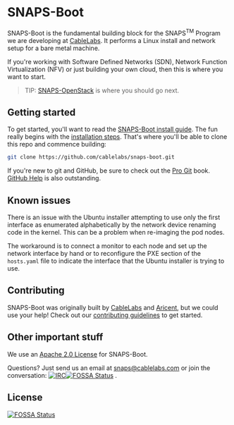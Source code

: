 # SNAPS-Boot

SNAPS-Boot is the fundamental building block for the SNAPS<sup>TM</sup> Program
we are developing at [CableLabs](http://cablelabs.com/). It performs a Linux
install and network setup for a bare metal machine.

If you're working with Software Defined Networks (SDN), Network
Function Virtualization (NFV) or just building your own cloud, then this is
where you want to start.

> TIP: [SNAPS-OpenStack](https://github.com/cablelabs/snaps-openstack) is where you
should go next.

## Getting started

To get started, you'll want to read the [SNAPS-Boot install
guide](doc/source/install/install.md). The fun really begins with the
[installation
steps](https://github.com/cablelabs/snaps-boot/blob/master/doc/source/install/install.md#4-installation-steps).
That's where you'll be able to clone this repo and commence building:

```Bash
git clone https://github.com/cablelabs/snaps-boot.git
```

If you're new to git and GitHub, be sure to check out the [Pro
Git](https://git-scm.com/book/en/v2) book. [GitHub
Help](https://help.github.com/) is also outstanding.

## Known issues

There is an issue with the Ubuntu installer attempting to use only the first
interface as enumerated alphabetically by the network device renaming code in
the kernel. This can be a problem when re-imaging the pod nodes.

The workaround is to connect a monitor to each node and set up the network
interface by hand or to reconfigure the PXE section of the `hosts.yaml` file to
indicate the interface that the Ubuntu installer is trying to use.

## Contributing

SNAPS-Boot was originally built by [CableLabs](http://cablelabs.com/) and
[Aricent](https://www.aricent.com/), but we could use your help! Check out our
[contributing guidelines](CONTRIBUTING.md) to get started.

## Other important stuff

We use an [Apache 2.0 License](LICENSE) for SNAPS-Boot.

Questions? Just send us an email at
[snaps@cablelabs.com](mailto:snaps@cablelabs.com) or join the conversation:
[![IRC](https://www.irccloud.com/invite-svg?channel=%23cablelabs-snaps&amp;hostname=irc.freenode.net&amp;port=6697&amp;ssl=1)](http://webchat.freenode.net/?channels=cablelabs-snaps)[![FOSSA Status](https://app.fossa.io/api/projects/git%2Bgithub.com%2Fcablelabs%2Fsnaps-boot.svg?type=shield)](https://app.fossa.io/projects/git%2Bgithub.com%2Fcablelabs%2Fsnaps-boot?ref=badge_shield)
.

## License

[![FOSSA Status](https://app.fossa.io/api/projects/git%2Bgithub.com%2Fcablelabs%2Fsnaps-boot.svg?type=large)](https://app.fossa.io/projects/git%2Bgithub.com%2Fcablelabs%2Fsnaps-boot?ref=badge_large)